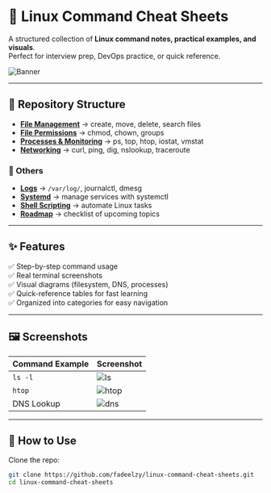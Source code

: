 # 🐧 Linux Command Cheat Sheets  

A structured collection of **Linux command notes, practical examples, and visuals**.  
Perfect for interview prep, DevOps practice, or quick reference.  

![Banner](assets/banner.png)

---

## 📂 Repository Structure
- **[File Management](./file-management/commands.md)** → create, move, delete, search files  
- **[File Permissions](./file-permissions/commands.md)** → chmod, chown, groups  
- **[Processes & Monitoring](./processes-monitoring/commands.md)** → ps, top, htop, iostat, vmstat  
- **[Networking](./networking/commands.md)** → curl, ping, dig, nslookup, traceroute  

### 🔮 Others
- **[Logs](./future-plans/logs/commands.md)** → `/var/log/`, journalctl, dmesg  
- **[Systemd](./future-plans/systemd/commands.md)** → manage services with systemctl  
- **[Shell Scripting](./future-plans/shell-scripting/examples.sh)** → automate Linux tasks  
- **[Roadmap](./future-plans/roadmap.md)** → checklist of upcoming topics  

---

## ✨ Features
✅ Step-by-step command usage  
✅ Real terminal screenshots  
✅ Visual diagrams (filesystem, DNS, processes)  
✅ Quick-reference tables for fast learning  
✅ Organized into categories for easy navigation  

---

## 🖼️ Screenshots
| Command Example | Screenshot |
|-----------------|------------|
| `ls -l`         | ![ls](assets/ls-example.png) |
| `htop`          | ![htop](assets/htop.png) |
| DNS Lookup      | ![dns](assets/dns-resolution-diagram.png) |

---

## 🚀 How to Use
Clone the repo:
```bash
git clone https://github.com/fadeelzy/linux-command-cheat-sheets.git
cd linux-command-cheat-sheets
